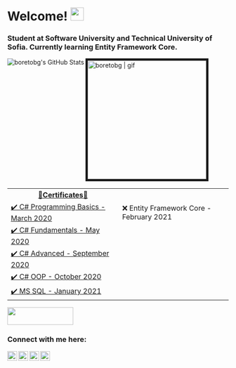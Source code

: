 # Welcome! <img src="https://user-images.githubusercontent.com/1303154/88677602-1635ba80-d120-11ea-84d8-d263ba5fc3c0.gif" width="30px"> 
### Student at Software University and Technical University of Sofia. Currently learning Entity Framework Core.
<img align="left" alt="boretobg's GitHub Stats" src="https://github-readme-stats.vercel.app/api?username=boretobg&count_private=true&theme=tokyonight&hide=prs&show_icons=true" />
<img aling="left" alt="boretobg | gif" width="270px" border="5" src="https://miro.medium.com/max/1360/0*7Q3yvSIv_t0ioJ-Z.gif" />

<table style="float: left;">
    <tr>
         <th> <a href="https://softuni.bg/users/profile/certificates?username=BobbyStefanov"> 📜Certificates📜</th>
     </tr>
     <tr>
         <td> <a href="https://softuni.bg/certificates/details/81539/201dbf5b">✔️ C# Programming Basics - March 2020</a> </td>
	 <td> ❌ Entity Framework Core - February 2021 </a> </td>
     </tr>
     <tr>
         <td> <a href="https://softuni.bg/certificates/details/86277/6684d0be">✔️ C# Fundamentals - May 2020</a> </td>
     </tr>
     <tr>
         <td> <a href="https://softuni.bg/certificates/details/90343/be5155d6">✔️ C# Advanced - September 2020</a>  </td>
     </tr>
     <tr>
         <td> <a href="https://softuni.bg/certificates/details/95786/2c2a95c3">✔️ C# OOP - October 2020</a> </td>
     </tr>
     <tr>
         <td><a href="https://softuni.bg/certificates/details/97753/7180e6b7">✔️ MS SQL - January 2021</a>  </td>
     </tr>
 </table> 

 <img width="150" height="40" src="https://visitor-badge.glitch.me/badge?page_id=boretobg">

### Connect with me here:

[<img align="left" alt="boretobg | Instagram" width="22px" src="https://assets.stickpng.com/images/580b57fcd9996e24bc43c521.png" />][instagram]
[<img align="left" alt="boretobg | Facebook" width="22px" src="https://upload.wikimedia.org/wikipedia/commons/thumb/0/05/Facebook_Logo_%282019%29.png/1024px-Facebook_Logo_%282019%29.png" />][facebook]
[<img align="left" alt="boretobg | Youtube" width="22px" src="https://i.pinimg.com/originals/de/1c/91/de1c91788be0d791135736995109272a.png" />][youtube]
[<img align="left" alt="boretobg | Spotify" width="22px" src="https://www.freepnglogos.com/uploads/spotify-logo-png/file-spotify-logo-png-4.png" />][spotify]


[facebook]: https://facebook.com/boretobg
[instagram]: https://instagram.com/bobbystefanov
[youtube]: https://www.youtube.com/paddingtonyt
[spotify]: https://open.spotify.com/user/21kbmgahty4nyq4tycetkhn5i